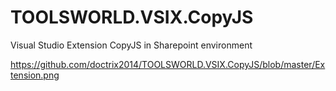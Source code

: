 # TOOLSWORLD.VSIX.CopyJS
Visual Studio Extension CopyJS in Sharepoint environment

https://github.com/doctrix2014/TOOLSWORLD.VSIX.CopyJS/blob/master/Extension.png
